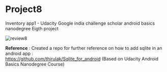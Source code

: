 # Project8
Inventory app1 - Udacity Google india challenge scholar android basics nanodegree Eigth project

![review8](https://user-images.githubusercontent.com/36688218/46920883-488d2b00-d012-11e8-84d3-f0dbcf1b4f7a.png)


**Reference** :
Created a repo for further reference on how to add sqlite in an android app :  
https://github.com/thirulak/Sqlite_for_android (Based on Udacity Android Basics Nanodegree Course)
